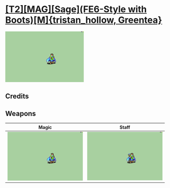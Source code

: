 # [\[T2\]\[MAG\]\[Sage\]\(FE6-Style with Boots\)\[M\]{tristan_hollow, Greentea}](./)

<img src="./6.%20Magic/Magic_000.png" alt="[T2][MAG][Sage](FE6-Style with Boots)[M]{tristan_hollow, Greentea} standing" />

## Credits



## Weapons


|Magic |Staff |
|  :---: | :---: |
| <img alt="Magic animation" src="./6.%20Magic/Magic.gif" /> | <img alt="Staff animation" src="./7.%20Staff/Staff.gif" /> |
